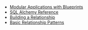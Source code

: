 * [Modular Applications with Blueprints](https://flask.palletsprojects.com/en/1.1.x/blueprints/)
* [SQL Alchemy Reference](https://docs.sqlalchemy.org/en/14/orm/tutorial.html)
* [Building a Relationship](https://docs.sqlalchemy.org/en/14/orm/tutorial.html#building-a-relationship)
* [Basic Relationship Patterns](https://docs.sqlalchemy.org/en/14/orm/basic_relationships.html#relationship-patterns)